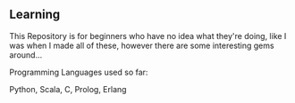 ## Learning

This Repository is for beginners who have no idea what they're doing, like I was when I made all of these, however there are some interesting gems around...

Programming Languages used so far:

Python, Scala, C, Prolog, Erlang
